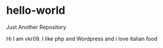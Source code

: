 # hello-world
Just Another Repository

Hi 
I am vkr09. I like php and Wordpress and i love italian food
